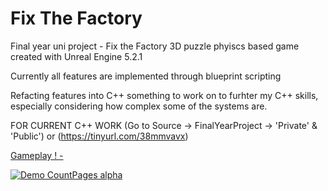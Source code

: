 # Fix The Factory 

Final year uni project - Fix the Factory
3D puzzle phyiscs based game created with Unreal Engine 5.2.1

Currently all features are implemented through blueprint scripting

Refacting features into C++ something to work on to furhter my C++ skills, especially considering how complex some of the systems are.

FOR CURRENT C++ WORK (Go to Source -> FinalYearProject -> 'Private' & 'Public') or (https://tinyurl.com/38mmvavx) 




<ins> Gameplay ! - </ins>

[![Demo CountPages alpha](https://i9.ytimg.com/vi_webp/hpgkXHIipIM/mq2.webp?sqp=CNixuLIG-oaymwEmCMACELQB8quKqQMa8AEB-AH-CYAC0AWKAgwIABABGGUgXyhCMA8=&rs=AOn4CLAyv2hvX0H08vEiFM2L5naqLvkxrg)](https://youtu.be/hpgkXHIipIM)
